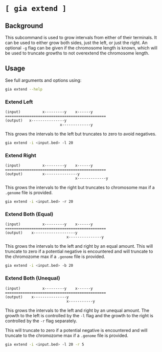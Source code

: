 # `[ gia extend ]`

## Background

This subcommand is used to grow intervals from either of their terminals.
It can be used to either grow both sides, just the left, or just the right.
An optional `-g` flag can be given if the chromosome length is known, which will
be used to truncate growths to not overextend the chromosome length.

## Usage

See full arguments and options using:

```bash
gia extend --help
```

### Extend Left

```text
(input)          x---------y    x------y
==============================================
(output)   x---------------y
                         x-------------y
```

This grows the intervals to the left but truncates to zero to avoid negatives.

```bash
gia extend -i <input.bed> -l 20
```

### Extend Right

```text
(input)          x---------y    x------y
==============================================
(output)         x---------------y
                                x-------------y
```

This grows the intervals to the right but truncates to chromosome max
if a `.genome` file is provided.

```bash
gia extend -i <input.bed> -r 20
```

### Extend Both (Equal)

```text
(input)          x---------y    x------y
==============================================
(output)    x-------------------y
                            x---------------y
```

This grows the intervals to the left and right by an equal amount.
This will truncate to zero if a potential negative is encountered
and will truncate to the chromozome max if a `.genome` file is provided.

```bash
gia extend -i <input.bed> -b 20
```

### Extend Both (Unequal)

```text
(input)          x---------y    x------y
==============================================
(output)    x---------------y
                            x-----------y
```

This grows the intervals to the left and right by an unequal amount.
The growth to the left is controlled by the `-l` flag and the growth
to the right is controlled by the `-r` flag separately.

This will truncate to zero if a potential negative is encountered
and will truncate to the chromozome max if a `.genome` file is provided.

```bash
gia extend -i <input.bed> -l 20 -r 5
```
